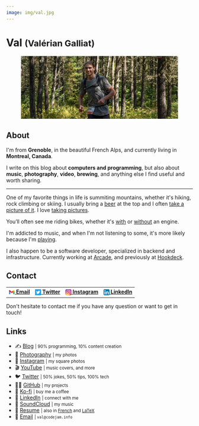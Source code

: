 ```yaml
---
image: img/val.jpg
---
```


# Val <small>(Valérian Galliat)</small>

<figure class="center">
  <img alt="Val" src="img/val-summer.jpg">
</figure>

## About

I'm from **Grenoble**, in the beautiful French Alps, and currently
living in **Montreal, Canada**.

I write on this blog about **computers and programming**, but also about
**music**, **photography**, **video**, **brewing**, and anything else I
find useful and worth sharing.

---

One of my favorite things in life is summiting mountains, whether it's
hiking, rock climbing or skiing. I usually bring a [beer][brewing] at
the top and I often [take a picture of it][beer]. I love [taking pictures][photography].

[brewing]: https://github.com/valeriangalliat/sans-pression
[beer]: https://photography.codejam.info/beer.html
[photography]: https://photography.codejam.info/

You’ll often see me riding bikes, whether it's [with][motorcycle] or
[without][bike] an engine.

I'm addicted to music, and when I'm not listening to some, it's more
likely because I'm [playing][channel].

I also happen to be a software developer, specialized in
backend and infrastructure. Currently working at [Arcade], and
previously at [Hookdeck].

[bike]: https://www.codejam.info/img/2020/06/gopro.jpg
[motorcycle]: https://photography.codejam.info/photos/P2570525.html
[channel]: https://www.youtube.com/FunkyVal
[Arcade]: https://www.arcade.software/
[Hookdeck]: https://hookdeck.com/about

## Contact

<table class="contact-table">
  <tr>
    <th><a href="mailto:val@codejam.info"><sub><img src="/img/icons/gmail.png" width="16"></sub> Email</a></th>
    <th><a href="https://twitter.com/valeriangalliat"><sub><img src="/img/icons/twitter.png" width="16"></sub> Twitter</a></th>
    <th><a href="https://www.instagram.com/funkyval_/"><sub><img src="/img/icons/instagram.png" width="16"></sub> Instagram</a></th>
    <th><a href="https://www.linkedin.com/in/valeriangalliat/"><sub><img src="/img/icons/linkedin.png" width="16"></sub> LinkedIn</a></th>
  </tr>
</table>

Don't hesitate to contact me if you have any question or want to get in
touch!

## Links

<div class="links">

* ✍️ [Blog](https://www.codejam.info/) <small>| 90% programming, 10% content creation</small>
* 📸 [Photography](https://photography.codejam.info/) <small>| my photos</small>
* 🌈 [Instagram](https://www.instagram.com/funkyval_/) <small>| my square photos</small>
* 🎬 [YouTube](https://www.youtube.com/@FunkyVal) <small>| music covers, and more</small>
* 🐦 [Twitter](https://twitter.com/valeriangalliat) <small>| 50% jokes, 50% tips, 100% tech</small>
* 🧑‍💻 [GitHub](https://github.com/valeriangalliat) <small>| my projects</small>
* 💸 [Ko-fi](https://ko-fi.com/funkyval) <small>| buy me a coffee</small>
* 🦄 [LinkedIn](https://www.linkedin.com/in/valeriangalliat/) <small>| connect with me</small>
* 🎸 [SoundCloud](https://soundcloud.com/funkyval) <small>| my music</small>
* 📝 [Resume](https://valeriangalliat.github.io/cv/cv.en.pdf) <small>| also in [French](https://valeriangalliat.github.io/cv/cv.fr.pdf) and [LaTeX](https://github.com/valeriangalliat/cv)</small>
* 📩 [Email](mailto:val@codejam.info) <small>| `val@codejam.info`</small>

</div>
